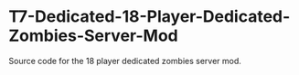 # T7-Dedicated-18-Player-Dedicated-Zombies-Server-Mod
Source code for the 18 player dedicated zombies server mod.
